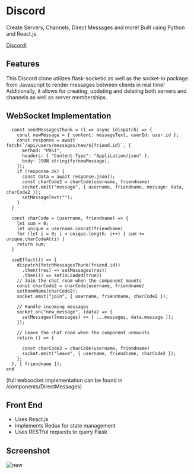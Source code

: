 # Discord

Create Servers, Channels, Direct Messages and more! Built using Python and React.js.

[Discord!][live]

[live]: https://discord-wa36.onrender.com

## Features

This Discord clone utilizes flask-socketio as well as the socket-io package from Javascript
to render messages between clients in real time! Additionally, it allows for creating, updating and deleting both servers
and channels as well as server memberships.

## WebSocket Implementation
```
  const sendMessagesThunk = () => async (dispatch) => {
    const newMessage = { content: messageText, userId: user.id };
    const response = await fetch(`/api/users/messages/new/${friend.id}`, {
      method: "POST",
      headers: { "Content-Type": "Application/json" },
      body: JSON.stringify(newMessage),
    });
    if (response.ok) {
      const data = await response.json();
      const charCode2 = charCode(username, friendname)
      socket.emit("message", { username, friendname, message: data, charCode2 });
      setMessageText("");
    }
  }

  const charCode = (username, friendname) => {
    let sum = 0;
    let unique = username.concat(friendname)
    for (let i = 0; i < unique.length; i++) { sum += unique.charCodeAt(i) }
    return sum;
  }

  useEffect(() => {
    dispatch(fetchMessagesThunk(friend.id))
      .then((res) => setMessages(res))
      .then(() => setIsLoaded(true))
    // Join the chat room when the component mounts
    const charCode2 = charCode(username, friendname)
    setRoomName(charCode2);
    socket.emit("join", { username, friendname, charCode2 });

    // Handle incoming messages
    socket.on("new_message", (data) => {
      setMessages((messages) => [ ...messages, data.message ]);
    });

    // Leave the chat room when the component unmounts
    return () => {

      const charCode2 = charCode(username, friendname)
      socket.emit("leave", { username, friendname, charCode2 });
    };
  }, [ friendname ]);
end
```
(full websocket implementation can be found in /components/DirectMessages)

## Front End

- Uses React.js
- Implements Redux for state management
- Uses RESTful requests to query Flask


## Screenshot
![new](https://user-images.githubusercontent.com/108553712/232428796-732b1da7-079c-4595-8e2c-e3b27355d90c.PNG)


